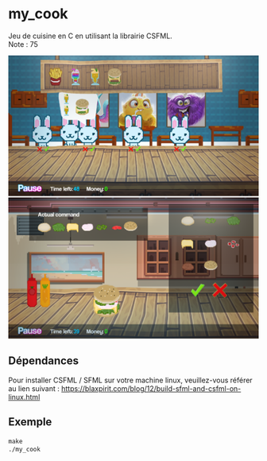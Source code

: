 # my_cook
Jeu de cuisine en C en utilisant la librairie CSFML. <br/>
Note : 75

![](preview.png)
![](preview2.png)

## Dépendances

Pour installer CSFML / SFML sur votre machine linux, veuillez-vous référer au lien suivant : https://blaxpirit.com/blog/12/build-sfml-and-csfml-on-linux.html

## Exemple

```
make
./my_cook
```
